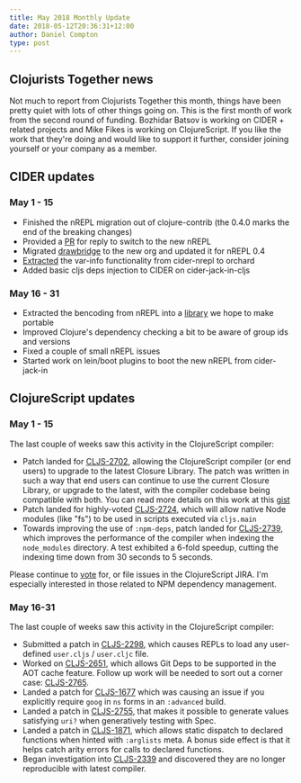 ```yaml
---
title: May 2018 Monthly Update
date: 2018-05-12T20:36:31+12:00
author: Daniel Compton
type: post
---
```


## Clojurists Together news

Not much to report from Clojurists Together this month, things have been pretty quiet with lots of other things going on. This is the first month of work from the second round of funding. Bozhidar Batsov is working on CIDER + related projects and Mike Fikes is working on ClojureScript. If you like the work that they're doing and would like to support it further, consider joining yourself or your company as a member.

## CIDER updates

### May 1 - 15

* Finished the nREPL migration out of clojure-contrib (the 0.4.0 marks the end of the breaking changes)
* Provided a [PR](https://github.com/trptcolin/reply/pull/182) for reply to switch to the new nREPL
* Migrated [drawbridge](https://github.com/nrepl/drawbridge) to the new org and updated it for nREPL 0.4
* [Extracted](https://github.com/clojure-emacs/orchard/commit/b7ceb98b3d0b1f1035f9586a127cd23b3d18ff5c) the var-info functionality from cider-nrepl to orchard
* Added basic cljs deps injection to CIDER on cider-jack-in-cljs

### May 16 - 31

* Extracted the bencoding from nREPL into a [library](https://github.com/nrepl/bencode) we hope to make portable
* Improved Clojure's dependency checking a bit to be aware of group ids and versions
* Fixed a couple of small nREPL issues
* Started work on lein/boot plugins to boot the new nREPL from cider-jack-in

## ClojureScript updates

### May 1 - 15

The last couple of weeks saw this activity in the ClojureScript compiler:

* Patch landed for [CLJS-2702](https://dev.clojure.org/jira/browse/CLJS-2702), allowing the ClojureScript compiler
  (or end users) to upgrade to the latest Closure Library. The patch was written in such a way that end users can
  continue to use the current Closure Library, or upgrade to the latest, with the compiler codebase being compatible
  with both. You can read more details on this work at this [gist](https://gist.github.com/mfikes/baf71581b759dc6a844b860db5889bad)
* Patch landed for highly-voted [CLJS-2724](https://dev.clojure.org/jira/browse/CLJS-2724), which will allow native Node modules (like "fs") to be used in scripts executed via `cljs.main`
* Towards improving the use of `:npm-deps`, patch landed for [CLJS-2739](https://dev.clojure.org/jira/browse/CLJS-2739), which improves the performance of the compiler when indexing the `node_modules` directory. A test exhibited a 6-fold speedup, cutting the indexing time down from 30 seconds to 5 seconds.

Please continue to [vote](https://dev.clojure.org/jira/secure/IssueNavigator.jspa?mode=hide&requestId=10706) for, or file issues in the ClojureScript JIRA. I'm especially interested in those related to NPM dependency management.

### May 16-31

The last couple of weeks saw this activity in the ClojureScript compiler:

* Submitted a patch in [CLJS-2298](https://dev.clojure.org/jira/browse/CLJS-2298), which causes REPLs to load any
user-defined `user.cljs` / `user.cljc` file.
* Worked on [CLJS-2651](https://dev.clojure.org/jira/browse/CLJS-2651), which allows Git Deps to be supported
in the AOT cache feature. Follow up work will be needed to sort out a corner
case: [CLJS-2765](https://dev.clojure.org/jira/browse/CLJS-2765).
* Landed a patch for [CLJS-1677](https://dev.clojure.org/jira/browse/CLJS-1677) which was causing an
issue if you explicitly require `goog` in `ns` forms in an `:advanced` build.
* Landed a patch in [CLJS-2755](https://dev.clojure.org/jira/browse/CLJS-2755), that makes it possible to
generate values satisfying `uri?` when generatively testing with Spec.
* Landed a patch in [CLJS-1871](https://dev.clojure.org/jira/browse/CLJS-1871), which allows static dispatch
to declared functions when hinted with `:arglists` meta. A bonus side effect is that it helps catch arity errors for calls to declared functions.
* Began investigation into [CLJS-2339](https://dev.clojure.org/jira/browse/CLJS-2369) and discovered they are
no longer reproducible with latest compiler.
